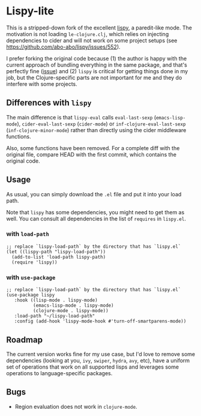# Lispy-lite

This is a stripped-down fork of the excellent [lispy](https://github.com/abo-abo/lispy), a paredit-like mode.
The motivation is not loading `le-clojure.clj`, which relies on injecting dependencies to cider and will not work on some project setups (see https://github.com/abo-abo/lispy/issues/552).

I prefer forking the original code because (1) the author is happy with the current approach of bundling everything in the same package, and that's perfectly fine ([issue](https://github.com/abo-abo/lispy/issues/74)) and (2) `lispy` is critical for getting things done in my job, but the Clojure-specific parts are not important for me and they do interfere with some projects.

## Differences with `lispy`
The main difference is that `lispy-eval` calls `eval-last-sexp` (`emacs-lisp-mode`), `cider-eval-last-sexp` (`cider-mode`) or `inf-clojure-eval-last-sexp` (`inf-clojure-minor-mode`) rather than directly using the cider middleware functions.

Also, some functions have been removed. For a complete diff with the original file, compare HEAD with the first commit, which contains the original code.

## Usage
As usual, you can simply download the `.el` file and put it into your load path.

Note that `lispy` has some dependencies, you might need to get them as well. You can consult all dependencies in the list of `requires` in `lispy.el`.

### with `load-path`

``` emacs-lisp
;; replace `lispy-load-path` by the directory that has `lispy.el`
(let ((lispy-path "lispy-load-path"))
  (add-to-list 'load-path lispy-path)
  (require 'lispy))
```

### with `use-package`

``` emacs-lisp
;; replace `lispy-load-path` by the directory that has `lispy.el`
(use-package lispy
   :hook ((lisp-mode . lispy-mode)
          (emacs-lisp-mode . lispy-mode)
          (clojure-mode . lispy-mode))
   :load-path "~/lispy-load-path"
   :config (add-hook 'lispy-mode-hook #'turn-off-smartparens-mode))
```

## Roadmap
The current version works fine for my use case, but I'd love to remove some dependencies (looking at you, `ivy`, `swiper`, `hydra`, `avy`, etc), have a uniform set of operations that work on all supported lisps and leverages some operations to language-specific packages.

## Bugs
- Region evaluation does not work in `clojure-mode`.
